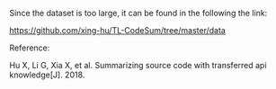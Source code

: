Since the dataset is too large, it can be found in the following the link:

https://github.com/xing-hu/TL-CodeSum/tree/master/data

Reference:

Hu X, Li G, Xia X, et al. Summarizing source code with transferred api knowledge[J]. 2018.
